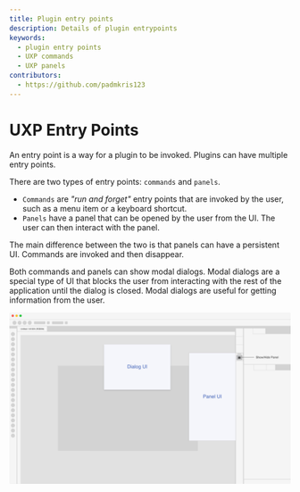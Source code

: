 ```yaml
---
title: Plugin entry points
description: Details of plugin entrypoints
keywords:
  - plugin entry points
  - UXP commands
  - UXP panels
contributors:
  - https://github.com/padmkris123
---
```


# UXP Entry Points

An entry point is a way for a plugin to be invoked. Plugins can have multiple entry points.

There are two types of entry points: `commands` and `panels`.

- `Commands` are _"run and forget"_ entry points that are invoked by the user, such as a menu item or a keyboard shortcut.
- `Panels` have a panel that can be opened by the user from the UI. The user can then interact with the panel.

The main difference between the two is that panels can have a persistent UI. Commands are invoked and then disappear.

Both commands and panels can show modal dialogs. Modal dialogs are a special type of UI that blocks the user from interacting with the rest of the application until the dialog is closed. Modal dialogs are useful for getting information from the user.

![Mock up screenshot of a generic Adobe Creative cloud app with a modal dialog titled "Dialog UI" and a panel titled "Panel UI" being open](ui-options.jpg)

